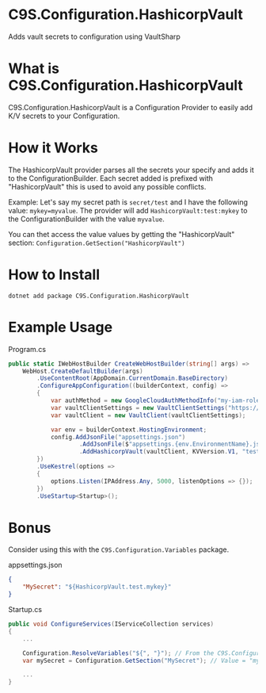 # C9S.Configuration.HashicorpVault
Adds vault secrets to configuration using VaultSharp

# What is C9S.Configuration.HashicorpVault

C9S.Configuration.HashicorpVault is a Configuration Provider to easily add K/V secrets to your Configuration. 

# How it Works 

The HashicorpVault provider parses all the secrets your specify and adds it to the ConfigurationBuilder. 
Each secret added is prefixed with "HashicorpVault" this is used to avoid any possible conflicts. 

Example: Let's say my secret path is `secret/test` and I have the following value: `mykey=myvalue`. 
The provider will add `HashicorpVault:test:mykey` to the ConfigurationBuilder with the value `myvalue`. 

You can thet access the value values by getting the "HashicorpVault" section: `Configuration.GetSection("HashicorpVault")`

# How to Install 

`dotnet add package C9S.Configuration.HashicorpVault`

# Example Usage 

Program.cs

```cs
public static IWebHostBuilder CreateWebHostBuilder(string[] args) =>
    WebHost.CreateDefaultBuilder(args)
        .UseContentRoot(AppDomain.CurrentDomain.BaseDirectory)
        .ConfigureAppConfiguration((builderContext, config) =>
        {
            var authMethod = new GoogleCloudAuthMethodInfo("my-iam-role", "jwt");
            var vaultClientSettings = new VaultClientSettings("https://domain.com:8200", authMethod);
            var vaultClient = new VaultClient(vaultClientSettings);

            var env = builderContext.HostingEnvironment; 
            config.AddJsonFile("appsettings.json")
                    .AddJsonFile($"appsettings.{env.EnvironmentName}.json")
                    .AddHashicorpVault(vaultClient, KVVersion.V1, "test"); 
        })
        .UseKestrel(options => 
        {   
            options.Listen(IPAddress.Any, 5000, listenOptions => {});
        })
        .UseStartup<Startup>();
```

# Bonus

Consider using this with the `C9S.Configuration.Variables` package. 

appsettings.json 

```json
{
    "MySecret": "${HashicorpVault.test.mykey}"
}
```

Startup.cs

```cs
public void ConfigureServices(IServiceCollection services)
{
    ...

    Configuration.ResolveVariables("${", "}"); // From the C9S.Configuration.Variables package
    var mySecret = Configuration.GetSection("MySecret"); // Value = "myvalue"

    ...
}
```